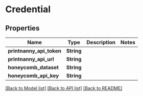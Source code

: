 # Credential

## Properties

Name | Type | Description | Notes
------------ | ------------- | ------------- | -------------
**printnanny_api_token** | **String** |  | 
**printnanny_api_url** | **String** |  | 
**honeycomb_dataset** | **String** |  | 
**honeycomb_api_key** | **String** |  | 

[[Back to Model list]](../README.md#documentation-for-models) [[Back to API list]](../README.md#documentation-for-api-endpoints) [[Back to README]](../README.md)



